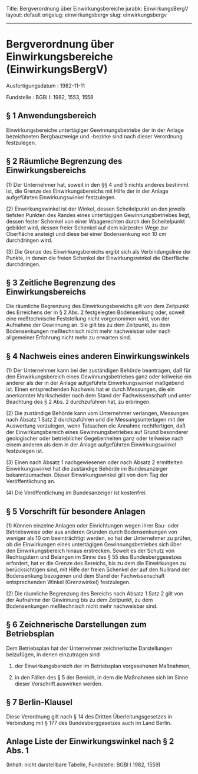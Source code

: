 Title: Bergverordnung über Einwirkungsbereiche
jurabk: EinwirkungsBergV
layout: default
origslug: einwirkungsbergv
slug: einwirkungsbergv

---

# Bergverordnung über Einwirkungsbereiche (EinwirkungsBergV)

Ausfertigungsdatum
:   1982-11-11

Fundstelle
:   BGBl I: 1982, 1553, 1558



## § 1 Anwendungsbereich

Einwirkungsbereiche untertägiger Gewinnungsbetriebe der in der Anlage
bezeichneten Bergbauzweige und -bezirke sind nach dieser Verordnung
festzulegen.


## § 2 Räumliche Begrenzung des Einwirkungsbereichs

(1) Der Unternehmer hat, soweit in den §§ 4 und 5 nichts anderes
bestimmt ist, die Grenze des Einwirkungsbereichs mit Hilfe der in der
Anlage aufgeführten Einwirkungswinkel festzulegen.

(2) Einwirkungswinkel ist der Winkel, dessen Scheitelpunkt an den
jeweils tiefsten Punkten des Randes eines untertägigen
Gewinnungsbetriebes liegt, dessen fester Schenkel von einer
Waagerechten durch den Scheitelpunkt gebildet wird, dessen freier
Schenkel auf dem kürzesten Wege zur Oberfläche ansteigt und diese bei
einer Bodensenkung von 10 cm durchdringen wird.

(3) Die Grenze des Einwirkungsbereichs ergibt sich als
Verbindungslinie der Punkte, in denen die freien Schenkel der
Einwirkungswinkel die Oberfläche durchdringen.


## § 3 Zeitliche Begrenzung des Einwirkungsbereichs

Die räumliche Begrenzung des Einwirkungsbereichs gilt von dem
Zeitpunkt des Erreichens der in § 2 Abs. 2 festgelegten Bodensenkung
oder, soweit eine meßtechnische Feststellung nicht vorgenommen wird,
von der Aufnahme der Gewinnung an. Sie gilt bis zu dem Zeitpunkt, zu
dem Bodensenkungen meßtechnisch nicht mehr nachweisbar oder nach
allgemeiner Erfahrung nicht mehr zu erwarten sind.


## § 4 Nachweis eines anderen Einwirkungswinkels

(1) Der Unternehmer kann bei der zuständigen Behörde beantragen, daß
für den Einwirkungsbereich eines Gewinnungsbetriebes ganz oder
teilweise ein anderer als der in der Anlage aufgeführte
Einwirkungswinkel maßgebend ist. Einen entsprechenden Nachweis hat er
durch Messungen, die ein anerkannter Markscheider nach dem Stand der
Fachwissenschaft und unter Beachtung des § 2 Abs. 2 durchzuführen hat,
zu erbringen.

(2) Die zuständige Behörde kann vom Unternehmer verlangen, Messungen
nach Absatz 1 Satz 2 durchzuführen und die Messungsunterlagen mit der
Auswertung vorzulegen, wenn Tatsachen die Annahme rechtfertigen, daß
der Einwirkungsbereich eines Gewinnungsbetriebes auf Grund besonderer
geologischer oder betrieblicher Gegebenheiten ganz oder teilweise nach
einem anderen als dem in der Anlage aufgeführten Einwirkungswinkel
festzulegen ist.

(3) Einen nach Absatz 1 nachgewiesenen oder nach Absatz 2 ermittelten
Einwirkungswinkel hat die zuständige Behörde im Bundesanzeiger
bekanntzumachen. Dieser Einwirkungswinkel gilt von dem Tag der
Veröffentlichung an.

(4) Die Veröffentlichung im Bundesanzeiger ist kostenfrei.


## § 5 Vorschrift für besondere Anlagen

(1) Können einzelne Anlagen oder Einrichtungen wegen ihrer Bau- oder
Betriebsweise oder aus anderen Gründen durch Bodensenkungen von
weniger als 10 cm beeinträchtigt werden, so hat der Unternehmer zu
prüfen, ob die Einwirkungen eines untertägigen Gewinnungsbetriebes
sich über den Einwirkungsbereich hinaus erstrecken. Soweit es der
Schutz von Rechtsgütern und Belangen im Sinne des § 55 des
Bundesberggesetzes erfordert, hat er die Grenze des Bereichs, bis zu
dem die Einwirkungen zu berücksichtigen sind, mit Hilfe der freien
Schenkel der auf den Nullrand der Bodensenkung bezogenen und dem Stand
der Fachwissenschaft entsprechenden Winkel (Grenzwinkel) festzulegen.

(2) Die räumliche Begrenzung des Bereichs nach Absatz 1 Satz 2 gilt
von der Aufnahme der Gewinnung bis zu dem Zeitpunkt, zu dem
Bodensenkungen meßtechnisch nicht mehr nachweisbar sind.


## § 6 Zeichnerische Darstellungen zum Betriebsplan

Dem Betriebsplan hat der Unternehmer zeichnerische Darstellungen
beizufügen, in denen einzutragen sind

1.  der Einwirkungsbereich der im Betriebsplan vorgesehenen Maßnahmen,


2.  in den Fällen des § 5 der Bereich, in dem die Maßnahmen sich im Sinne
    dieser Vorschrift auswirken werden.





## § 7 Berlin-Klausel

Diese Verordnung gilt nach § 14 des Dritten Überleitungsgesetzes in
Verbindung mit § 177 des Bundesberggesetzes auch im Land Berlin.


## Anlage Liste der Einwirkungswinkel nach § 2 Abs. 1

(Inhalt: nicht darstellbare Tabelle,
Fundstelle: BGBl I 1982, 1559)

